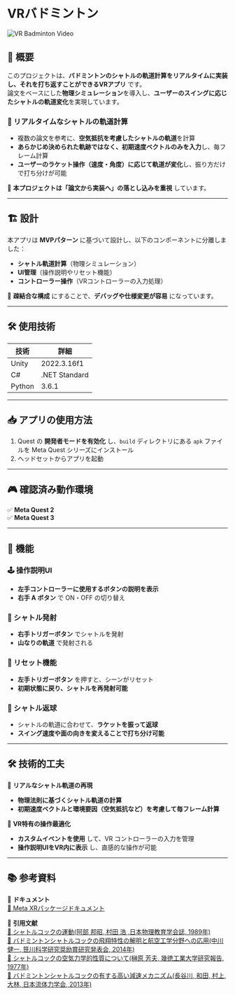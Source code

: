 
#  VRバドミントン 

![VR Badminton Video](images/VRBadminton.gif)  
<!-- ↑ 実際の画像パスに変更 -->

## 🎯 概要

このプロジェクトは、**バドミントンのシャトルの軌道計算をリアルタイムに実装し、それを打ち返すことができるVRアプリ** です。  
論文をベースにした**物理シミュレーション**を導入し、**ユーザーのスイングに応じたシャトルの軌道変化**を実現しています。  

### 🏸 リアルタイムなシャトルの軌道計算
- 複数の論文を参考に、**空気抵抗を考慮したシャトルの軌道**を計算  
- **あらかじめ決められた軌跡ではなく、初期速度ベクトルのみを入力**し、毎フレーム計算  
- **ユーザーのラケット操作（速度・角度）に応じて軌道が変化**し、振り方だけで打ち分けが可能  

📌 **本プロジェクトは「論文から実装へ」の落とし込みを重視** しています。

---

## 🏗 設計
本アプリは **MVPパターン** に基づいて設計し、以下のコンポーネントに分離しました：
- **シャトル軌道計算**（物理シミュレーション）
- **UI管理**（操作説明やリセット機能）
- **コントローラー操作**（VRコントローラーの入力処理）

🔹 **疎結合な構成** にすることで、**デバッグや仕様変更が容易** になっています。

---

## 🛠 使用技術
| 技術 | 詳細 |
|------|------|
| Unity | 2022.3.16f1 |
| C# | .NET Standard |
| Python | 3.6.1 |

---

## 📥 アプリの使用方法

1. Quest の **開発者モードを有効化** し、`build` ディレクトリにある `apk` ファイルを Meta Quest シリーズにインストール
2. ヘッドセットからアプリを起動

---

## 🎮 確認済み動作環境

✅ **Meta Quest 2**  
✅ **Meta Quest 3**  

---

## 🚀 機能

### 🕹 操作説明UI
- **左手コントローラーに使用するボタンの説明を表示**
- **右手 A ボタン** で ON・OFF の切り替え

### 🚀 シャトル発射
- **右手トリガーボタン** でシャトルを発射
- **山なりの軌道** で発射される

### 🔄 リセット機能
- **左手トリガーボタン** を押すと、シーンがリセット
- **初期状態に戻り、シャトルを再発射可能**

### 🏸 シャトル返球
- シャトルの軌道に合わせて、**ラケットを振って返球**
- **スイング速度や面の向きを変えることで打ち分け可能**

---

## 🛠 技術的工夫

📌 **リアルなシャトル軌道の再現**
- **物理法則に基づくシャトル軌道の計算**
- **初期速度ベクトルと環境要因（空気抵抗など）を考慮して毎フレーム計算**

📌 **VR特有の操作最適化**
- **カスタムイベントを使用** して、VR コントローラーの入力を管理
- **操作説明UIをVR内に表示** し、直感的な操作が可能

---

## 📚 参考資料

🔗 **ドキュメント**  
[📄 Meta XRパッケージドキュメント](https://developers.meta.com/horizon/documentation/unity/unity-package-manager/?locale=ja_JP)  

🔗 **引用文献**  
[📖 シャトルコックの運動(阿部 邦昭, 村田 浩 ,日本物理教育学会誌, 1989年)](https://www.jstage.jst.go.jp/article/pesj/37/4/37_KJ00005895825/_article/-char/ja/)  
[📖 バドミントンシャトルコックの飛翔特性の解明と航空工学分野への応用(中川 健一, 笹川科学研究奨励賞研究発表会, 2014年)](chrome-extension://oemmndcbldboiebfnladdacbdfmadadm/https://www.jss.or.jp/ikusei/sasakawa/shoureishou/data/2504.pdf)  
[📖 シャトルコックの空気力学的性質について(榊原 芳夫, 幾徳工業大学研究報告, 1977年)](https://kait.repo.nii.ac.jp/record/349/files/kkb-002-002.pdf)  
[📖 バドミントンシャトルコックの有する高い減速メカニズム(長谷川, 和田, 村上, 大林, 日本流体力学会, 2013年)](https://www.nagare.or.jp/download/noauth.html?d=32-2gencho.pdf&dir=112)  
